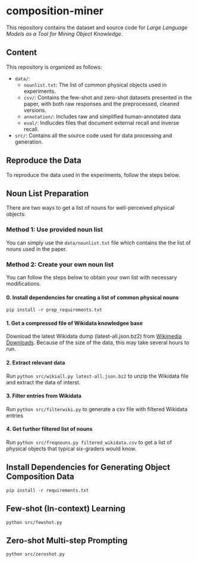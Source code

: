 # composition-miner
This repository contains the dataset and source code for _Large Language Models as a Tool for Mining Object Knowledge_.

## Content
This repository is organized as follows:
- `data/`:
  - `nounlist.txt`: The list of common physical objects used in experiments.
  - `csv/`: Contains the few-shot and zero-shot datasets presented in the paper, with both raw responses and the preprocessed, cleaned versions.
  - `annotation/`: Includes raw and simplified human-annotated data
  - `eval/`: Indlucdes files that document external recall and inverse recall.
- `src/`: Contains all the source code used for data processing and generation.

## Reproduce the Data
To reproduce the data used in the experiments, follow the steps below.

## Noun List Preparation
There are two ways to get a list of nouns for well-perceived physical objects:
### Method 1: Use provided noun list
You can simply use the ``data/nounlist.txt`` file which contains the the list of nouns used in the paper.
### Method 2: Create your own noun list
You can follow the steps below to obtain your own list with necessary modifications.
#### 0. Install dependencies for creating a list of common physical nouns
``pip install -r prep_requirements.txt``
#### 1. Get a compressed file of Wikidata knowledgee base
Download the latest Wikidata dump (latest-all.json.bz2) from [Wikimedia Downloads](https://dumps.wikimedia.org/wikidatawiki/entities/). Because of the size of the data, this may take several hours to run.
#### 2. Extract relevant data
Run ``python src/wikiall.py latest-all.json.bz2`` to unzip the Wikidata file and extract the data of interst.
#### 3. Filter entries from Wikidata
Run ``python src/filterwiki.py`` to generate a csv file with filtered Wikidata entries
#### 4. Get further filtered list of nouns
Run ``python src/freqnouns.py filtered_wikidata.csv`` to get a list of physical objects that typical six-graders would know.

## Install Dependencies for Generating Object Composition Data
``pip install -r requirements.txt``

## Few-shot (In-context) Learning
``python src/fewshot.py``

## Zero-shot Multi-step Prompting
``python src/zeroshot.py``
